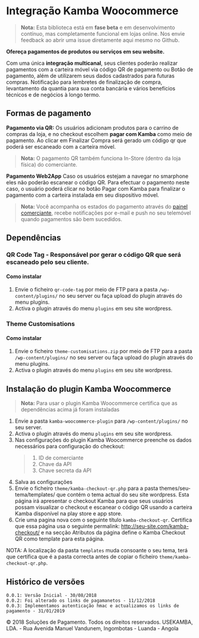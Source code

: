 # Integração Kamba Woocommerce

> **Nota:** Esta biblioteca está em **fase beta** e em desenvolvimento contínuo, mas completamente funcional em lojas online. Nos envie feedback ao abrir uma issue diretamente aqui mesmo no Github.

**Ofereça pagamentos de produtos ou serviços em seu website.**

Com uma única **integração multicanal**, seus clientes poderão realizar pagamentos com a carteira móvel via código QR de pagamento ou Botão de pagamento, além de utilizarem seus dados cadastrados para futuras compras. Notificação para lembretes de finalização de compra, levantamento da quantia para sua conta bancária e vários benefícios técnicos e de negócios à longo termo.

## Formas de pagamento

**Pagamento via QR:** Os usuários adicionam produtos para o carrino de compras da loja, e no checkout escolhem **pagar com Kamba** como meio de pagamento. Ao clicar em Finalizar Compra será gerado um código qr que poderá ser escaneado com a carteira móvel.

> **Nota:** O pagamento QR também funciona In-Store (dentro da loja física) do comerciante.

**Pagamento Web2App** Caso os usuários estejam a navegar no smarphone eles não poderão escanear o código QR. Para efectuar o pagamento neste caso, o usuário poderá clicar no botão Pagar com Kamba para finalizar o pagamento com a carteira instalada em seu dispositivo móvel.

> **Nota:** Você acompanha os estados do pagamento através do [painel comerciante](https://comerciante.usekamba.com/entrar), recebe notificações por e-mail e push no seu telemóvel quando pagamentos são bem sucedidos.

## Dependências

### QR Code Tag - Responsável por gerar o código QR que será escaneado pelo seu cliente.
#### Como instalar  

1. Envie o ficheiro ```qr-code-tag``` por meio de FTP para a pasta ```/wp-content/plugins/``` no seu server ou 
faça upload do plugin através do menu plugins. 
2. Activa o plugin através do menu ```plugins``` em seu site wordpress.

### Theme Customisations
#### Como instalar  

1. Envie o ficheiro ```theme-customisations.zip``` por meio de FTP para a pasta ```/wp-content/plugins/``` no seu server ou 
faça upload do plugin através do menu plugins. 
2. Activa o plugin através do menu ```plugins``` em seu site wordpress.

## Instalação do plugin Kamba Woocommerce
> **Nota:** Para usar o plugin Kamba Woocommerce certifica que as dependências acima já foram instaladas
1. Envie a pasta ```kamba-woocommerce-plugin``` para ```/wp-content/plugins/``` no seu server.
2. Activa o plugin através do menu ```plugins``` em seu site wordpress.
4. Nas configurações do plugin Kamba Woocommerce preenche os dados necessários para configuração do checkout: 
    > 1) ID de comerciante
    > 2) Chave da API
    > 3) Chave secreta da API
5. Salva as configurações 
6. Envie o ficheiro ```theme/kamba-checkout-qr.php``` para a pasta themes/seu-tema/templates/ que contém o tema actual do seu site wordpress. Esta página irá apresentar o checkout Kamba para que seus usuários possam visualizar o checkout e escanear o código QR usando a carteira Kamba disponível na play store e app store. 
7. Crie uma pagina nova com o seguinte título ```kamba-checkout-qr```. Certifica que essa página usa o seguinte permalink: http://seu-site.com/kamba-checkout/ 
e na secção Atributos da página define o Kamba Checkout QR como template para esta página. 

NOTA: A localização da pasta ```templates``` muda consoante o seu tema, terá que certifica que é a pasta correcta antes de copiar o ficheiro ```theme/kamba-checkout-qr.php```.


## Histórico de versões
``` 0.0.1: Versão Inicial - 30/08/2018 ``` <br/>
``` 0.0.2: Foi alterado os links de pagamanetos - 11/12/2018 ``` <br/>
``` 0.0.3: Implementamos autenticação hmac e actualizamos os links de pagamento - 31/01/2019 ``` <br/>

© 2018 Soluções de Pagamento. Todos os direitos reservados. USEKAMBA, LDA. - Rua Avenida Manuel Vandunem, Ingombotas - Luanda - Angola